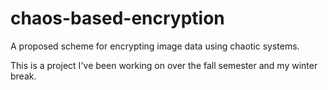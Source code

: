 # chaos-based-encryption
A proposed scheme for encrypting image data using chaotic systems.

This is a project I've been working on over the fall semester and my winter break.
